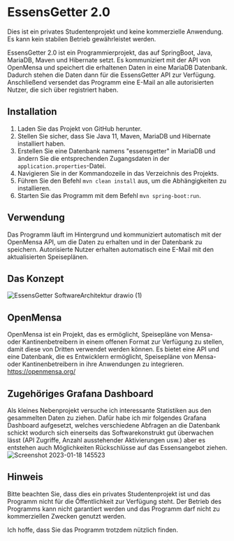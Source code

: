 # EssensGetter 2.0

Dies ist ein privates Studentenprojekt und keine kommerzielle Anwendung. Es kann kein stabilen Betrieb gewährleistet werden.

EssensGetter 2.0 ist ein Programmierprojekt, das auf SpringBoot, Java, MariaDB, Maven und Hibernate setzt. Es kommuniziert mit der API von OpenMensa und speichert die erhaltenen Daten in eine MariaDB Datenbank. Dadurch stehen die Daten dann für die EssensGetter API zur Verfügung. Anschließend versendet das Programm eine E-Mail an alle autorisierten Nutzer, die sich über <EGR> registriert haben.

## Installation

1. Laden Sie das Projekt von GitHub herunter.
2. Stellen Sie sicher, dass Sie Java 11, Maven, MariaDB und Hibernate installiert haben.
3. Erstellen Sie eine Datenbank namens "essensgetter" in MariaDB und ändern Sie die entsprechenden Zugangsdaten in der `application.properties`-Datei.
4. Navigieren Sie in der Kommandozeile in das Verzeichnis des Projekts.
5. Führen Sie den Befehl `mvn clean install` aus, um die Abhängigkeiten zu installieren.
6. Starten Sie das Programm mit dem Befehl `mvn spring-boot:run`.

## Verwendung

Das Programm läuft im Hintergrund und kommuniziert automatisch mit der OpenMensa API, um die Daten zu erhalten und in der Datenbank zu speichern. Autorisierte Nutzer erhalten automatisch eine E-Mail mit den aktualisierten Speiseplänen.

## Das Konzept
![EssensGetter SoftwareArchitektur drawio (1)](https://user-images.githubusercontent.com/76694468/212769942-63c4dd74-2664-4111-9736-429c27f669c5.png)


## OpenMensa
OpenMensa ist ein Projekt, das es ermöglicht, Speisepläne von Mensa- oder Kantinenbetreibern in einem offenen Format zur Verfügung zu stellen, damit diese von Dritten verwendet werden können. Es bietet eine API und eine Datenbank, die es Entwicklern ermöglicht, Speisepläne von Mensa- oder Kantinenbetreibern in ihre Anwendungen zu integrieren. https://openmensa.org/

## Zugehöriges Grafana Dashboard
Als kleines Nebenprojekt versuche ich interessante Statistiken aus den gesammelten Daten zu ziehen. Dafür habe ich mir folgendes Grafana Dashboard aufgesetzt, welches verschiedene Abfragen an die Datenbank schickt wodurch sich einerseits das Softwarekonstrukt gut überwachen lässt (API Zugriffe, Anzahl ausstehender Aktivierungen usw.) aber es entstehen auch Möglichkeiten Rückschlüsse auf das Essensangebot ziehen.
![Screenshot 2023-01-18 145523](https://user-images.githubusercontent.com/76694468/213191027-28390bcf-e5a5-4ed3-b321-e19dc6508378.png)


## Hinweis

Bitte beachten Sie, dass dies ein privates Studentenprojekt ist und das Programm nicht für die Öffentlichkeit zur Verfügung steht. Der Betrieb des Programms kann nicht garantiert werden und das Programm darf nicht zu kommerziellen Zwecken genutzt werden.

Ich hoffe, dass Sie das Programm trotzdem nützlich finden.
